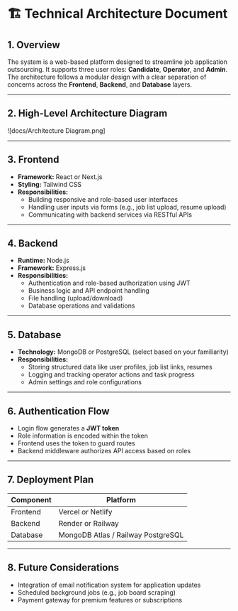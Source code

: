 # 🏗️ Technical Architecture Document

## 1. Overview

The system is a web-based platform designed to streamline job application outsourcing. It supports three user roles: **Candidate**, **Operator**, and **Admin**. The architecture follows a modular design with a clear separation of concerns across the **Frontend**, **Backend**, and **Database** layers.

---

## 2. High-Level Architecture Diagram

![docs/Architecture Diagram.png]


---

## 3. Frontend

- **Framework:** React or Next.js  
- **Styling:** Tailwind CSS  
- **Responsibilities:**
  - Building responsive and role-based user interfaces
  - Handling user inputs via forms (e.g., job list upload, resume upload)
  - Communicating with backend services via RESTful APIs

---

## 4. Backend

- **Runtime:** Node.js  
- **Framework:** Express.js  
- **Responsibilities:**
  - Authentication and role-based authorization using JWT
  - Business logic and API endpoint handling
  - File handling (upload/download)
  - Database operations and validations

---

## 5. Database

- **Technology:** MongoDB or PostgreSQL (select based on your familiarity)  
- **Responsibilities:**
  - Storing structured data like user profiles, job list links, resumes
  - Logging and tracking operator actions and task progress
  - Admin settings and role configurations

---

## 6. Authentication Flow

- Login flow generates a **JWT token**
- Role information is encoded within the token
- Frontend uses the token to guard routes
- Backend middleware authorizes API access based on roles

---

## 7. Deployment Plan

| Component | Platform              |
|-----------|------------------------|
| Frontend  | Vercel or Netlify      |
| Backend   | Render or Railway      |
| Database  | MongoDB Atlas / Railway PostgreSQL |

---

## 8. Future Considerations

- Integration of email notification system for application updates
- Scheduled background jobs (e.g., job board scraping)
- Payment gateway for premium features or subscriptions
